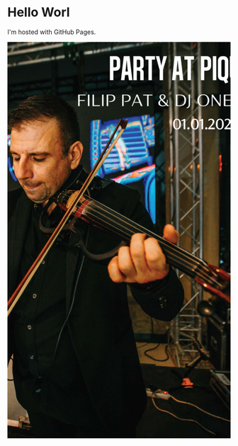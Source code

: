 <!DOCTYPE html>
<html>
<body>
<h1>Hello Worl</h1>
<p>I'm hosted with GitHub Pages.</p>
<img src="https://raw.githubusercontent.com/vks-it/vks-it.github.io/main/docs/assets/Untitled%20design.png"/>
</body>
</html>